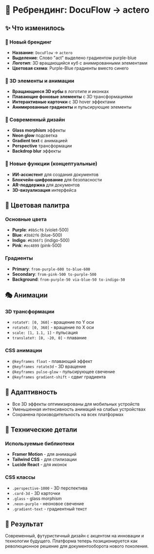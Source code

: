# 🚀 Ребрендинг: DocuFlow → actero

## ✨ Что изменилось

### 🎨 Новый брендинг

- **Название**: `DocuFlow` → `actero`
- **Выделение**: Слово "act" выделено градиентом purple-blue
- **Логотип**: 3D вращающийся куб с анимированными элементами
- **Цветовая схема**: Purple-Blue градиенты вместо синего

### 🎯 3D элементы и анимации

- **Вращающиеся 3D кубы** в логотипе и иконках
- **Плавающие фоновые элементы** с 3D трансформациями
- **Интерактивные карточки** с 3D hover эффектами
- **Анимированные градиенты** и пульсирующие элементы

### 🌟 Современный дизайн

- **Glass morphism** эффекты
- **Neon glow** подсветка
- **Gradient text** с анимацией
- **Perspective** трансформации
- **Backdrop blur** эффекты

### 🚀 Новые функции (концептуальные)

- **ИИ-ассистент** для создания документов
- **Блокчейн-шифрование** для безопасности
- **AR-поддержка** для документов
- **3D-визуализация** интерфейса

## 🎨 Цветовая палитра

### Основные цвета

- **Purple**: `#8b5cf6` (violet-500)
- **Blue**: `#3b82f6` (blue-500)
- **Indigo**: `#6366f1` (indigo-500)
- **Pink**: `#ec4899` (pink-500)

### Градиенты

- **Primary**: `from-purple-600 to-blue-600`
- **Secondary**: `from-pink-500 to-purple-500`
- **Background**: `from-purple-50 via-blue-50 to-indigo-50`

## 🎭 Анимации

### 3D трансформации

- `rotateY: [0, 360]` - вращение по Y оси
- `rotateX: [0, 360]` - вращение по X оси
- `scale: [1, 1.1, 1]` - пульсация
- `translateY: [0, -20, 0]` - плавание

### CSS анимации

- `@keyframes float` - плавающий эффект
- `@keyframes rotate3d` - 3D вращение
- `@keyframes pulse-glow` - пульсирующее свечение
- `@keyframes gradient-shift` - сдвиг градиента

## 📱 Адаптивность

- Все 3D эффекты оптимизированы для мобильных устройств
- Уменьшенная интенсивность анимаций на слабых устройствах
- Сохранена производительность на всех платформах

## 🔧 Технические детали

### Используемые библиотеки

- **Framer Motion** - для анимаций
- **Tailwind CSS** - для стилизации
- **Lucide React** - для иконок

### CSS классы

- `.perspective-1000` - 3D перспектива
- `.card-3d` - 3D карточки
- `.glass` - glass morphism
- `.neon-purple` - неоновое свечение
- `.gradient-text` - градиентный текст

## 🎯 Результат

Современный, футуристичный дизайн с акцентом на инновации и технологии будущего. Платформа теперь позиционируется как революционное решение для документооборота нового поколения.
